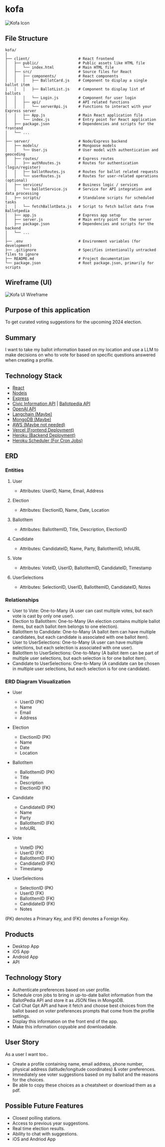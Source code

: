 # kofa
![Kofa Icon](imgs/kofa.png)


## File Structure
```
kofa/
│
├── client/                      # React frontend
│   ├── public/                  # Public assets like HTML file
│   │   └── index.html           # Main HTML file
│   ├── src/                     # Source files for React
│   │   ├── components/          # React components
│   │   │   ├── BallotCard.js    # Component to display a single ballot item
│   │   │   ├── BallotList.js    # Component to display list of ballots
│   │   │   └── Login.js         # Component for user login
│   │   ├── api/                 # API related functions
│   │   │   └── serverApi.js     # Functions to interact with your Express server
│   │   ├── App.js               # Main React application file
│   │   └── index.js             # Entry point for React application
│   ├── package.json             # Dependencies and scripts for the frontend
│   └── ...
│
├── server/                      # Node/Express backend
│   ├── models/                  # Mongoose models
│   │   └── User.js              # User model with authentication and geocoding
│   ├── routes/                  # Express routes
│   │   ├── authRoutes.js        # Routes for authentication (login/register)
│   │   ├── ballotRoutes.js      # Routes for ballot related requests
│   │   └── userRoutes.js        # Routes for user-related operations (optional)
│   ├── services/                # Business logic / services
│   │   └── ballotService.js     # Service for API integration and data processing
│   ├── scripts/                 # Standalone scripts for scheduled tasks
│   │   └── fetchBallotData.js   # Script to fetch ballot data from Ballotpedia
│   ├── app.js                   # Express app setup
│   ├── server.js                # Main entry point for the server
│   ├── package.json             # Dependencies and scripts for the backend
│   └── ...
│
├── .env                         # Environment variables (for development)
├── .gitignore                   # Specifies intentionally untracked files to ignore
├── README.md                    # Project documentation
└── package.json                 # Root package.json, primarily for scripts
```

## Wireframe (UI)
![Kofa UI Wireframe](imgs/kofa-ui-wirefram.png)


## Purpose of this application
To get curated voting suggestions for the upcoming 2024 election.


## Summary
I want to take my ballot information based on my location and use a LLM to make decisions on who to vote for based on specific questions answered when creating a profile.


## Technology Stack
- [React](https://react.dev/)
- [Nodejs](https://nodejs.org/en/learn/getting-started/introduction-to-nodejs)
- [Express](https://expressjs.com/)
- [Civic Information API](https://developers.google.com/civic-information) | [Ballotpedia API](https://developer.ballotpedia.org/#elections)
- [OpenAI API](https://platform.openai.com/docs/api-reference)
- [Langchain (Maybe)](https://python.langchain.com/docs/get_started/quickstart)
- [MongoDB (Maybe)](https://www.mongodb.com/docs/drivers/node/current/)
- [AWS (Maybe not needed)](https://docs.aws.amazon.com/)
- [Vercel (Frontend Deployment)](https://vercel.com/docs)
- [Heroku (Backend Deployment)](https://devcenter.heroku.com/categories/reference)
- [Heroku Scheduler (For Cron Jobs)](https://devcenter.heroku.com/articles/scheduler)


## ERD
### Entities
1. User
   - Attributes: UserID, Name, Email, Address


2. Election
   - Attributes: ElectionID, Name, Date, Location


3. BallotItem
   - Attributes: BallotItemID, Title, Description, ElectionID


4. Candidate
   - Attributes: CandidateID, Name, Party, BallotItemID, InfoURL


5. Vote
   - Attributes: VoteID, UserID, BallotItemID, CandidateID, Timestamp


6. UserSelections
   - Attributes: SelectionID, UserID, BallotItemID, CandidateID, Notes


### Relationships
- User to Vote: One-to-Many (A user can cast multiple votes, but each vote is cast by only one user).
- Election to BallotItem: One-to-Many (An election contains multiple ballot items, but each ballot item belongs to one election).
- BallotItem to Candidate: One-to-Many (A ballot item can have multiple candidates, but each candidate is associated with one ballot item).
- User to UserSelections: One-to-Many (A user can have multiple selections, but each selection is associated with one user).
- BallotItem to UserSelections: One-to-Many (A ballot item can be part of multiple user selections, but each selection is for one ballot item).
- Candidate to UserSelections: One-to-Many (A candidate can be chosen in multiple user selections, but each selection is for one candidate).


### ERD Diagram Visualization
- User
   - UserID (PK)
   - Name
   - Email
   - Address


- Election
   - ElectionID (PK)
   - Name
   - Date
   - Location
  
- BallotItem
   - BallotItemID (PK)
   - Title
   - Description
   - ElectionID (FK)
  
- Candidate
   - CandidateID (PK)
   - Name
   - Party
   - BallotItemID (FK)
   - InfoURL
  
- Vote
   - VoteID (PK)
   - UserID (FK)
   - BallotItemID (FK)
   - CandidateID (FK)
   - Timestamp


- UserSelections
   - SelectionID (PK)
   - UserID (FK)
   - BallotItemID (FK)
   - CandidateID (FK)
   - Notes


(PK) denotes a Primary Key, and (FK) denotes a Foreign Key.


## Products
- Desktop App
- iOS App
- Android App
- API


## Technology Story
- Authenticate preferences based on user profile.
- Schedule cron jobs to bring in up-to-date ballot information from the BallotPedia API and store it as JSON files in MongoDB.
- Call Chat Gpt API and have it fetch and choose best choices from the ballot based on voter preferences prompts that come from the profile settings.
- Display this information on the front end of the app.
- Make this information copyable and downloadable.


## User Story
As a user I want too..


- Create a profile containing name, email address, phone number, physical address (latitude/longitude coordinates) & voter preferences.
- Immediately see voter suggestions based on my ballot and the reasons for the choices.
- Be able to copy these choices as a cheatsheet or download them as a pdf.


## Possible Future Features
- Closest polling stations.
- Access to previous year suggestions.
- Real time election results.
- Ability to chat with suggestions.
- iOS and Andriod App


